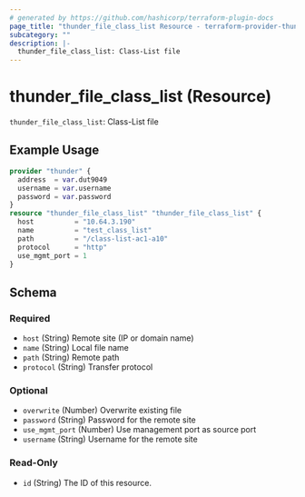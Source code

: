 ```yaml
---
# generated by https://github.com/hashicorp/terraform-plugin-docs
page_title: "thunder_file_class_list Resource - terraform-provider-thunder"
subcategory: ""
description: |-
  thunder_file_class_list: Class-List file
---
```


# thunder_file_class_list (Resource)

`thunder_file_class_list`: Class-List file

## Example Usage

```terraform
provider "thunder" {
  address  = var.dut9049
  username = var.username
  password = var.password
}
resource "thunder_file_class_list" "thunder_file_class_list" {
  host          = "10.64.3.190"
  name          = "test_class_list"
  path          = "/class-list-ac1-a10"
  protocol      = "http"
  use_mgmt_port = 1
}
```

<!-- schema generated by tfplugindocs -->
## Schema

### Required

- `host` (String) Remote site (IP or domain name)
- `name` (String) Local file name
- `path` (String) Remote path
- `protocol` (String) Transfer protocol

### Optional

- `overwrite` (Number) Overwrite existing file
- `password` (String) Password for the remote site
- `use_mgmt_port` (Number) Use management port as source port
- `username` (String) Username for the remote site

### Read-Only

- `id` (String) The ID of this resource.


